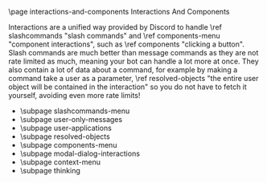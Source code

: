 \page interactions-and-components Interactions And Components

Interactions are a unified way provided by Discord to handle \ref slashcommands "slash commands" and \ref components-menu "component interactions", such as \ref components "clicking a button". Slash commands are much better than message commands as they are not rate limited as much, meaning your bot can handle a lot more at once. They also contain a lot of data about a command, for example by making a command take a user as a parameter, \ref resolved-objects "the entire user object will be contained in the interaction" so you do not have to fetch it yourself, avoiding even more rate limits!

* \subpage slashcommands-menu
* \subpage user-only-messages
* \subpage user-applications
* \subpage resolved-objects
* \subpage components-menu
* \subpage modal-dialog-interactions
* \subpage context-menu
* \subpage thinking
